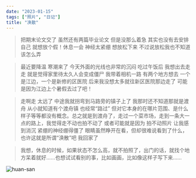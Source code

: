 ```yaml
---
date: "2023-01-15"
tags: ["照片", "日记"]
title: "涣散"
---
```

>把期末论文交了 虽然还有两篇毕业论文 但是没那么着急 其实也没有去安排自己 就想放个假！休息一会 神经太紧绷 想放松下来 不过说放松我也不知道该怎么弄

>最近要降温 寒潮来了 今天外面的光线也非常的沉闷 吃过午饭后 我想出去走走 就是觉得家里待太久人会变成僵尸 我带着相机一路 有两个地方想去 一个是江边，一个是新修的区医院 后来我没想太多就往新区医院那边走了 可能是因为江边上个暑假去过了吧！

>走啊走 太远了 中途我就拐弯到马路旁的镇子上了 我那时还不知道那就是渡舟 从小就知道有个渡舟镇 也经常“路过” 但对它本身的在哪片范围、是什么样子等等都没有概念。总之就是到渡舟了，走过一个菜市场，走到一条大一点的路上，我觉得走不动也拍不动了 或者可能就是因为 拍不动照片 让我感到消沉 紧绷的神经绷得僵了 眼睛虽然睁开在看，但却很难说看到了什么，也许这就是所谓“涣散”吧 我回家了

>我想，休息的时候，如果状态不怎么高，就不拍照了，出门的话，就找个地方呆着就好……也想试试看别的事，比如画画，比如像这样子写下来……

![huan-san](/img/blog/huan-san/huan-san.jpg)